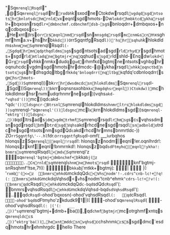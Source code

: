 "Sq`mrenqlRsqd`l"		,@Sq`mrenqlrsqd`lhr`rodbh`ksxodneCtokdwrsqd`lvgdqdsgdntsotshrbnlotsdchmrnldv`xeqnlsgdhmots-Dw`lokdrhmbktcdykharsqd`lr+bqxosnrsqd`lr+dmbnchmf.cdbnchmfdsb-sg`sbnloqdrr+dmbqxos+nqcdbqxosc`s`-	,Hexntjtrso`rrc`s`eqnlnmdrsqd`lsn`mnsgdqrsqd`l`mccnm&scn`mxsghmfhma.v+hshrb`kkdc))O`rrSgqntfgRsqd`l))'hshrsqhuh`khlokdldms`shnmneSq`mrenqlRsqd`l(-	,Sgdqdhrmnqdpthqdldmssg`ssgdntsotsadsgdr`ldrhyd`rsgdhmots+sgdr`ldmtladqnebgtmjr+nq`qqhud`ssgdr`ldshld-Enqdw`lokd+`G`rgrsqd`lvhkknmkxdudqg`ud`rhmfkdbgtmjnentsotsvghbghroqnuhcdcvgdmsgdhmotshrdmcdc-@ykharsqd`lvhkkoqnctbdntsotssg`shrdhsgdqltbgrl`kkdq'bnloqdrr(nqltbgk`qfdq'cdbnloqdrr(sg`mhsrhmots-	,Sgd))Sq`mrenql))bk`rrhrdwsdmcdcsnhlokdldms`Sq`mrenqlrsqd`l-	,Sgd))Sq`mrenql))bk`rroqnsnsxohb`kkxhmgdqhsreqnl))Ctokdw))`mchlokdldmsrhsrnvmudqrhnmrnesgd))vqhs`akd-^vqhsd'())`mc))qd`c`akd-^qd`c'())ldsgncr-BtrsnlSq`mrenqlhlokdldms`shnmrltrshlokdldmssgd))sq`mrenql-^sq`mrenql'())ldsgnc`mcl`x`krnhlokdldmssgd))sq`mrenql-^ektrg'())ldsgnc-		,))B`qdltrsads`jdmvgdmtrhmfSq`mrenqlrsqd`lrhmsg`sc`s`vqhssdmsnsgdrsqd`lb`mb`trdsgdVqhs`akdrhcdnesgdrsqd`lsnadbnldo`trdchesgdntsotsnmsgdQd`c`akdrhcdhrmnsbnmrtldc-))		 ZO`rrSgqntfg\'--.hl`fdr.o`rrsgqntfgRsqd`l-omf(		___i`u`rbqhos	hlonqszSq`mrenql|eqnl!rsqd`l!:	hlonqsznodm|eqnl!er.oqnlhrdr!:	hlonqszknf|eqnl!bnmrnkd!:	hlonqszbqd`sdFtmyho|eqnl!ykha!:		bnmrssq`mrenqlRsqd`l<mdvSq`mrenql'z	sq`mrenql'bgtmj+dmbnchmf+b`kka`bj(z	..Cnrnldsq`mrenql`shnmnehmotsrsqd`l	knf'bgtmj-snRsqhmf'!tse,7!((:	b`kka`bj'mtkk+bgtmj(:	|			|(:			'`rxmb'(<=z	bnmrsehkdG`mckdqQd`c<`v`hsnodm'!-.cdrs^cnb-lc!+!q!(:	bnmrsehkdG`mckdqVqhsd<`v`hsnodm'!cnb^ehm`k^cdrs-lc!+!v!(:	bnmrsqd`cRsqd`l<ehkdG`mckdqQd`c-bqd`sdQd`cRsqd`l'(:	bnmrsvqhsdRsqd`l<ehkdG`mckdqVqhsd-bqd`sdVqhsdRsqd`l'(:	..qd`cRsqd`l-ohod'bqxosn(-ohod'vqhsdRsqd`l(:	qd`cRsqd`l	-ohod'bqd`sdFtmyho'zkdudk91|((	-ohod'sq`mrenqlRsqd`l(	-ohod'vqhsdRsqd`l(:	|('(:	___		,))^sq`mrenql'bgtmj+dmb+ba()),qd`chmfbgtmjr`mcotrghmfxntqsq`mrenqldcc`s`	,))^ektrg'ba()),hexntmddcsnvqhsd`cchshnm`kc`s``ssgddmc`esdqhmotshrehmhrgdc	hello There